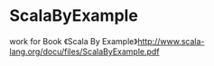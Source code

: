 # ScalaByExample
work for Book 《Scala By Example》http://www.scala-lang.org/docu/files/ScalaByExample.pdf
